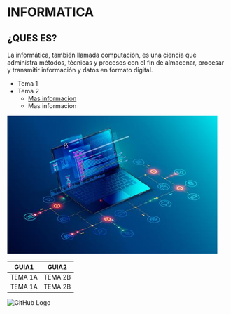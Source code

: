 # INFORMATICA
## ¿QUES ES?
La informática, también llamada computación, es una ciencia que administra métodos, técnicas y procesos con el fin de almacenar, procesar y transmitir información y datos en formato digital.
* Tema 1
* Tema 2
  * [Mas informacion](https://es.wikipedia.org/wiki/Inform%C3%A1tica)
  * Mas informacion

![GitHub Logo](LOGOINFORMATICA.jpg)

GUIA1 | GUIA2
------------ | -------------
TEMA 1A | TEMA 2B
TEMA 1A | TEMA 2B

![GitHub Logo](https://www.imagen.com.mx/assets/img/imagen_share.png)
